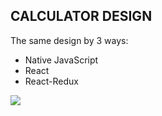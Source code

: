 ## CALCULATOR DESIGN
The same design by 3 ways:
* Native JavaScript
* React
* React-Redux

<html>
<body>

<!-- <video width="100%" height="300" controls>
  <source src="bandicam-2022-11-25-10-11-52-134.gif" type="video/gif">
</video> -->
 <image src="bandicam-2022-11-25-10-11-52-134.gif">

</body>
</html>
